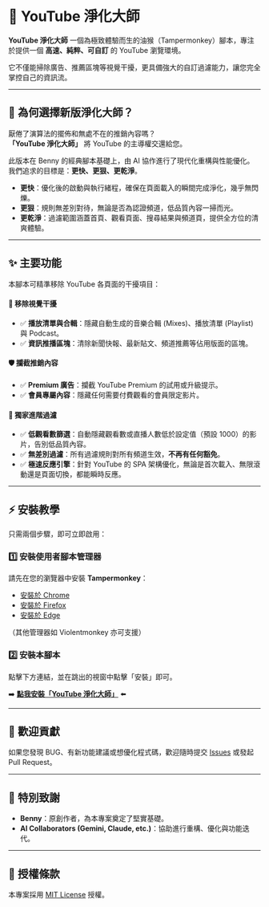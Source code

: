 # 🎯 YouTube 淨化大師

**YouTube 淨化大師** 一個為極致體驗而生的油猴（Tampermonkey）腳本，專注於提供一個 **高速、純粹、可自訂** 的 YouTube 瀏覽環境。

它不僅能掃除廣告、推薦區塊等視覺干擾，更具備強大的自訂過濾能力，讓您完全掌控自己的資訊流。

---

## 🚀 為何選擇新版淨化大師？

厭倦了演算法的擺佈和無處不在的推銷內容嗎？  
**「YouTube 淨化大師」** 將 YouTube 的主導權交還給您。

此版本在 Benny 的經典腳本基礎上，由 AI 協作進行了現代化重構與性能優化。我們追求的目標是：**更快、更狠、更乾淨**。

- **更快**：優化後的啟動與執行緒程，確保在頁面載入的瞬間完成淨化，幾乎無閃爍。
- **更狠**：規則無差別對待，無論是否為認證頻道，低品質內容一掃而光。
- **更乾淨**：過濾範圍涵蓋首頁、觀看頁面、搜尋結果與頻道頁，提供全方位的清爽體驗。

---

## ✨ 主要功能

本腳本可精準移除 YouTube 各頁面的干擾項目：

#### 🧹 移除視覺干擾
- ✅ **播放清單與合輯**：隱藏自動生成的音樂合輯 (Mixes)、播放清單 (Playlist) 與 Podcast。
- ✅ **資訊推播區塊**：清除新聞快報、最新貼文、頻道推薦等佔用版面的區塊。

#### 🛡️ 攔截推銷內容
- ✅ **Premium 廣告**：攔截 YouTube Premium 的試用或升級提示。
- ✅ **會員專屬內容**：隱藏任何需要付費觀看的會員限定影片。

#### 🌟 **獨家進階過濾**
- ✅ **低觀看數篩選**：自動隱藏觀看數或直播人數低於設定值（預設 1000）的影片，告別低品質內容。
- ✅ **無差別過濾**：所有過濾規則對所有頻道生效，**不再有任何豁免**。
- ✅ **極速反應引擎**：針對 YouTube 的 SPA 架構優化，無論是首次載入、無限滾動還是頁面切換，都能瞬時反應。

---

## ⚡️ 安裝教學

只需兩個步驟，即可立即啟用：

### 1️⃣ 安裝使用者腳本管理器

請先在您的瀏覽器中安裝 **Tampermonkey**：

- [安裝於 Chrome](https://chrome.google.com/webstore/detail/tampermonkey/dhdgffkkebhmkfjojejmpbldmpobfkfo)
- [安裝於 Firefox](https://addons.mozilla.org/firefox/addon/tampermonkey/)
- [安裝於 Edge](https://microsoftedge.microsoft.com/addons/detail/tampermonkey/iikmkjmpaadaobahmlepeloendndfphd)

（其他管理器如 Violentmonkey 亦可支援）

### 2️⃣ 安裝本腳本

點擊下方連結，並在跳出的視窗中點擊「安裝」即可。

➡️ **[點我安裝「YouTube 淨化大師」](https://github.com/bennytsai1234/youtube-homepage-cleaner/raw/main/youtube-homepage-cleaner.user.js)** ⬅️


---

## 🤝 歡迎貢獻

如果您發現 BUG、有新功能建議或想優化程式碼，歡迎隨時提交 [Issues](https://github.com/bennytsai1234/youtube-homepage-cleaner/issues) 或發起 Pull Request。

---

## 🙏 特別致謝

- **Benny**：原創作者，為本專案奠定了堅實基礎。
- **AI Collaborators (Gemini, Claude, etc.)**：協助進行重構、優化與功能迭代。

---

## 📄 授權條款

本專案採用 [MIT License](LICENSE) 授權。
